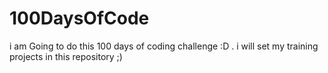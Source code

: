 # 100DaysOfCode
i am Going to do this 100 days of coding challenge :D . i will set my training projects in this repository ;)
